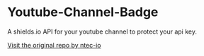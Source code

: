 # Youtube-Channel-Badge

A shields.io API for your youtube channel to protect your api key.

[Visit the original repo by ntec-io](https://github.com/ntec-io/youtube-channel-badge)
